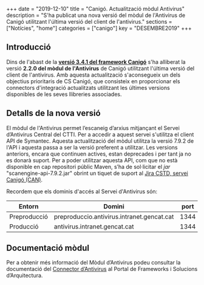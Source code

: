 +++
date        = "2019-12-10"
title       = "Canigó. Actualització mòdul Antivirus"
description = "S'ha publicat una nova versió del mòdul de l'Antivirus de Canigó utilitzant l'última versió del client de l'antivirus."
sections    = ["Notícies", "home"]
categories  = ["canigo"]
key         = "DESEMBRE2019"
+++

## Introducció

Dins de l'abast de la **[versió 3.4.1 del framework Canigó](/canigo-download-related/release-notes-canigo-34)** s'ha alliberat la versió **2.2.0 del mòdul de l'Antivirus** de Canigó utilitzant l'última versió del client de l'antivirus. Amb aquesta actualització s'aconsegueix un dels objectius prioritaris de CS Canigó, que consisteix en proporcionar els connectors d'integració actualitzats utilitzant les últimes versions disponibles de les seves llibreries associades.  

## Detalls de la nova versió

El mòdul de l'Antivirus permet l’escaneig d’arxius mitjançant el Servei d’Antivirus Central del CTTI. Per a accedir a aquest servei s'utilitza el client API de Symantec. Aquesta actualització del mòdul utilitza la versió 7.9.2 de l'API i aquesta passa a ser la versió preferent a utilitzar. Les versions anteriors, encara que continuen actives, estan deprecades i per tant ja no es donarà suport. Per a poder utilitzar aquesta API, com que no està disponible en cap repositori públic Maven, s’ha de sol·licitar el _jar_ "scanengine-api-7.9.2.jar" obrint un tiquet de suport al [Jira CSTD, servei Canigó (CAN)](https://cstd.ctti.gencat.cat/jiracstd/projects/CAN).

Recordem que els dominis d'accés al Servei d'Antivirus són:

Entorn         | Domini 										| port
-------------- | ----------------------------------------------	| -----
Preproducció   | preproduccio.antivirus.intranet.gencat.cat     | 1344
Producció      | antivirus.intranet.gencat.cat       			| 1344


## Documentació mòdul

Per a obtenir més informació del Mòdul d’Antivirus podeu consultar la documentació del [Connector d’Antivirus](/canigo-documentacio-versions-34-integracio/modul-antivirus/) al Portal de Frameworks i Solucions d’Arquitectura.
